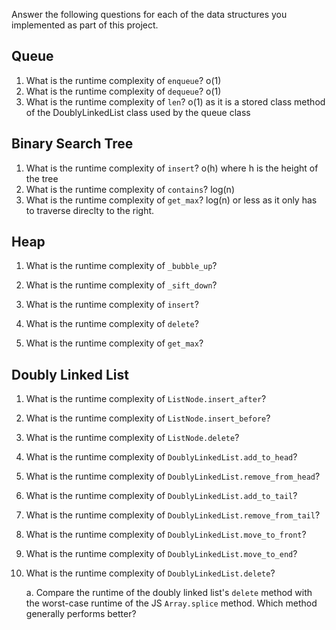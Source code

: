 Answer the following questions for each of the data structures you implemented as part of this project.

## Queue

1. What is the runtime complexity of `enqueue`?
    o(1)
2. What is the runtime complexity of `dequeue`?
    o(1)
3. What is the runtime complexity of `len`?
    o(1) as it is a stored class method of the DoublyLinkedList class used by the queue class
## Binary Search Tree

1. What is the runtime complexity of `insert`? 
    o(h) where h is the height of the tree
2. What is the runtime complexity of `contains`?
    log(n)
3. What is the runtime complexity of `get_max`? 
    log(n) or less as it only has to traverse direclty to the right.
## Heap

1. What is the runtime complexity of `_bubble_up`?

2. What is the runtime complexity of `_sift_down`?

3. What is the runtime complexity of `insert`?

4. What is the runtime complexity of `delete`?

5. What is the runtime complexity of `get_max`?

## Doubly Linked List

1. What is the runtime complexity of `ListNode.insert_after`?

2. What is the runtime complexity of `ListNode.insert_before`?

3. What is the runtime complexity of `ListNode.delete`?

4. What is the runtime complexity of `DoublyLinkedList.add_to_head`?

5. What is the runtime complexity of `DoublyLinkedList.remove_from_head`?

6. What is the runtime complexity of `DoublyLinkedList.add_to_tail`?

7. What is the runtime complexity of `DoublyLinkedList.remove_from_tail`?

8. What is the runtime complexity of `DoublyLinkedList.move_to_front`?

9. What is the runtime complexity of `DoublyLinkedList.move_to_end`?

10. What is the runtime complexity of `DoublyLinkedList.delete`?

    a. Compare the runtime of the doubly linked list's `delete` method with the worst-case runtime of the JS `Array.splice` method. Which method generally performs better?